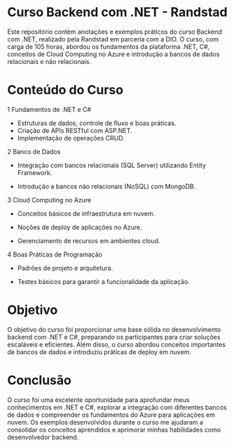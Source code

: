 # Curso Backend com .NET - Randstad

Este repositório contém anotações e exemplos práticos do curso Backend com .NET, realizado pela Randstad em parceria com a DIO. O curso, com carga de 105 horas, abordou os fundamentos da plataforma .NET, C#, conceitos de Cloud Computing no Azure e introdução a bancos de dados relacionais e não relacionais.

# Conteúdo do Curso

1 Fundamentos de .NET e C#

-  Estruturas de dados, controle de fluxo e boas práticas.
- Criação de APIs RESTful com ASP.NET.
- Implementação de operações CRUD.

2 Banco de Dados

- Integração com bancos relacionais (SQL Server) utilizando Entity Framework.

- Introdução a bancos não relacionais (NoSQL) com MongoDB.

3 Cloud Computing no Azure

- Conceitos básicos de infraestrutura em nuvem.

- Noções de deploy de aplicações no Azure.

- Gerenciamento de recursos em ambientes cloud.

4 Boas Práticas de Programação

- Padrões de projeto e arquitetura.

- Testes básicos para garantir a funcionalidade da aplicação.

# Objetivo

O objetivo do curso foi proporcionar uma base sólida no desenvolvimento backend com .NET e C#, preparando os participantes para criar soluções escaláveis e eficientes. Além disso, o curso abordou conceitos importantes de bancos de dados e introduziu práticas de deploy em nuvem.

# Conclusão

O curso foi uma excelente oportunidade para aprofundar meus conhecimentos em .NET e C#, explorar a integração com diferentes bancos de dados e compreender os fundamentos do Azure para aplicações em nuvem. Os exemplos desenvolvidos durante o curso me ajudaram a consolidar os conceitos aprendidos e aprimorar minhas habilidades como desenvolvedor backend.

